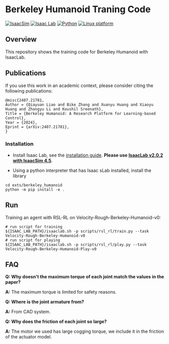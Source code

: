 # Berkeley Humanoid Traning Code

[![IsaacSim](https://img.shields.io/badge/IsaacSim-4.0.0-silver.svg)](https://docs.omniverse.nvidia.com/isaacsim/latest/overview.html)
[![Isaac Lab](https://img.shields.io/badge/IsaacLab-1.0.0-silver)](https://isaac-sim.github.io/IsaacLab)
[![Python](https://img.shields.io/badge/python-3.10-blue.svg)](https://docs.python.org/3/whatsnew/3.10.html)
[![Linux platform](https://img.shields.io/badge/platform-linux--64-orange.svg)](https://releases.ubuntu.com/20.04/)

## Overview

This repository shows the training code for Berkeley Humanoid with IsaacLab.

## Publications

If you use this work in an academic context, please consider citing the following publications:

    @misc{2407.21781,
    Author = {Qiayuan Liao and Bike Zhang and Xuanyu Huang and Xiaoyu Huang and Zhongyu Li and Koushil Sreenath},
    Title = {Berkeley Humanoid: A Research Platform for Learning-based Control},
    Year = {2024},
    Eprint = {arXiv:2407.21781},
    }

### Installation

- Install Isaac Lab, see
  the [installation guide](https://isaac-sim.github.io/IsaacLab/source/setup/installation/index.html). **Please use
  [IsaacLab v2.0.2 with IsaacSim 4.5](https://github.com/isaac-sim/IsaacLab/blob/3ad18a8e1a5c166ad1a22f105d47a5c578de68d7/docs/source/setup/installation/pip_installation.rst)**.

- Using a python interpreter that has Isaac sLab installed, install the library

```
cd exts/berkeley_humanoid
python -m pip install -e .
```

## Run

Training an agent with RSL-RL on Velocity-Rough-Berkeley-Humanoid-v0:

```
# run script for training
${ISAAC_LAB_PATH}/isaaclab.sh -p scripts/rsl_rl/train.py --task Velocity-Rough-Berkeley-Humanoid-v0
# run script for playing
${ISAAC_LAB_PATH}/isaaclab.sh -p scripts/rsl_rl/play.py --task Velocity-Rough-Berkeley-Humanoid-Play-v0
```

## FAQ
**Q: Why doesn't the maximum torque of each joint match the values in the paper?**

**A:** The maximum torque is limited for safety reasons.

**Q: Where is the joint armature from?**

**A:** From CAD system.

**Q: Why does the friction of each joint so large?**

**A:** The motor we used has large cogging torque, we include it in the friction of the actuator model.
